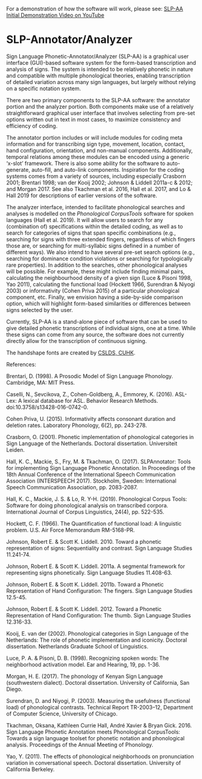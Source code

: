 For a demonstration of how the software will work, please see: <a href="https://www.youtube.com/watch?v=o4C4hibTW1o"> SLP-AA Initial Demonstration Video on YouTube</a>

# SLP-Annotator/Analyzer

Sign Language Phonetic-Annotator/Analyzer (SLP-AA) is a graphical user interface (GUI)-based software system for the form-based transcription and analysis of signs. The system is intended to be relatively phonetic in nature and compatible with multiple phonological theories, enabling transcription of detailed variation across many sign languages, but largely without relying on a specific notation system. 

There are two primary components to the SLP-AA software: the annotator portion and the analyzer portion. Both components make use of a relatively straightforward graphical user interface that involves selecting from pre-set options written out in text in most cases, to maximize consistency and efficiency of coding.

The annotator portion includes or will include modules for coding meta information and for transcribing sign type, movement, location, contact, hand configuration, orientation, and non-manual components. Additionally, temporal relations among these modules can be encoded using a generic ‘x-slot’ framework. There is also some ability for the software to auto-generate, auto-fill, and auto-link components. Inspiration for the coding systems comes from a variety of sources, including especially Crasborn 2001; Brentari 1998; van der Kooij 2002; Johnson & Liddell 2011a-c & 2012; and Morgan 2017. See also Tkachman et al. 2016, Hall et al. 2017, and Lo & Hall 2019 for descriptions of earlier versions of the software.

The analyzer interface, intended to facilitate phonological searches and analyses is modelled on the _Phonological CorpusTools_ software for spoken languages (Hall et al. 2019). It will allow users to search for any (combination of) specifications within the detailed coding, as well as to search for categories of signs that span specific combinations (e.g., searching for signs with three extended fingers, regardless of which fingers those are, or searching for multi-syllabic signs defined in a number of different ways). We also intend to have several pre-set search options (e.g., searching for dominance condition violations or searching for typologically rare properties). In addition to the searches, other phonological analyses will be possible. For example, these might include finding minimal pairs, calculating the neighbourhood density of a given sign (Luce & Pisoni 1998, Yao 2011), calculating the functional load (Hockett 1966, Surendran & Niyogi 2003) or informativity (Cohen Priva 2015) of a particular phonological component, etc. Finally, we envision having a side-by-side comparison option, which will highlight form-based similarities or differences between signs selected by the user.

Currently, SLP-AA is a stand-alone piece of software that can be used to give detailed phonetic transcriptions of individual signs, one at a time. While these signs can come from any source, the software does not currently directly allow for the transcription of continuous signing. 

The handshape fonts are created by <a href="http://www.cslds.org/v4/resources.php?id=1">CSLDS, CUHK</a>.

References:

Brentari, D. (1998). A Prosodic Model of Sign Language Phonology. Cambridge, MA: MIT Press.

Caselli, N., Sevcikova, Z., Cohen-Goldberg, A., Emmorey, K. (2016). ASL-Lex: A lexical database for ASL. Behavior Research Methods. doi:10.3758/s13428-016-0742-0.

Cohen Priva, U. (2015). Informativity affects consonant duration and deletion rates. Laboratory Phonology, 6(2), pp. 243-278.

Crasborn, O. (2001). Phonetic implementation of phonological categories in Sign Language of the Netherlands. Doctoral dissertation. Universiteit Leiden.

Hall, K. C., Mackie, S., Fry, M. & Tkachman, O. (2017). SLPAnnotator: Tools for implementing Sign Language Phonetic Annotation. In Proceedings of the 18th Annual Conference of the International Speech Communication Association (INTERSPEECH 2017). Stockholm, Sweden: International Speech Communication Association, pp. 2083-2087.

Hall, K. C., Mackie, J. S. & Lo, R. Y-H. (2019). Phonological Corpus Tools: Software for doing phonological analysis on transcribed corpora. International Journal of Corpus Linguistics, 24(4), pp. 522-535.

Hockett, C. F. (1966). The Quantification of functional load: A linguistic problem. U.S. Air Force Memorandum RM-5168-PR.

Johnson, Robert E. & Scott K. Liddell. 2010. Toward a phonetic representation of signs: Sequentiality and contrast. Sign Language Studies 11.241-74.

Johnson, Robert E. & Scott K. Liddell. 2011a. A segmental framework for representing signs phonetically. Sign Language Studies 11.408-63.

Johnson, Robert E. & Scott K. Liddell. 2011b. Toward a Phonetic Representation of Hand Configuration: The fingers. Sign Language Studies 12.5-45.

Johnson, Robert E. & Scott K. Liddell. 2012. Toward a Phonetic Representation of Hand Configuration: The thumb. Sign Language Studies 12.316-33.

Kooij, E. van der (2002). Phonological categories in Sign Language of the Netherlands: The role of phonetic implementation and iconicity. Doctoral dissertation. Netherlands Graduate School of Linguistics.

Luce, P. A. & Pisoni, D. B. (1998). Recognizing spoken words: The neighborhood activation model. Ear and Hearing, 19, pp. 1-36.

Morgan, H. E. (2017). The phonology of Kenyan Sign Language (southwestern dialect). Doctoral dissertation. University of California, San Diego.

Surendran, D. and Niyogi, P. (2003). Measuring the usefulness (functional load) of phonological contrasts. Technical Report TR-2003–12, Department of Computer Science, University of Chicago.

Tkachman, Oksana, Kathleen Currie Hall, André Xavier & Bryan Gick. 2016. Sign Language Phonetic Annotation meets Phonological CorpusTools: Towards a sign language toolset for phonetic notation and phonological analysis. Proceedings of the Annual Meeting of Phonology.

Yao, Y. (2011). The effects of phonological neighborhoods on pronunciation variation in conversational speech. Doctoral dissertation. University of California Berkeley.

